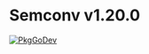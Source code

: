 # Semconv v1.20.0

[![PkgGoDev](https://pkg.go.dev/badge/go.opentelemetry.io/otel/semconv/v1.20.0)](https://pkg.go.dev/go.opentelemetry.io/otel/semconv/v1.20.0)
